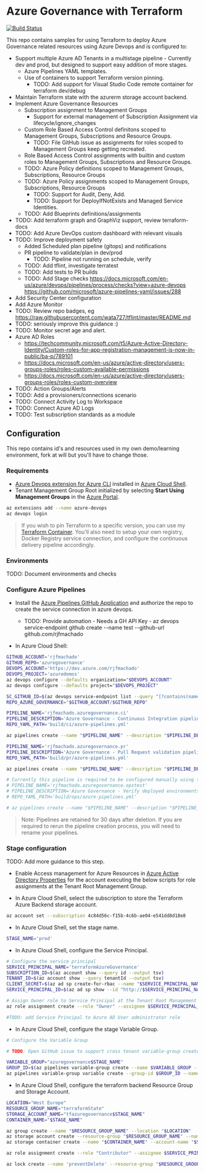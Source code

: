 # Azure Governance with Terraform

[![Build Status](https://dev.azure.com/rjfmachado/azuredemos/_apis/build/status/rjfmachado.azuregovernance.ci?branchName=master)](https://dev.azure.com/rjfmachado/azuredemos/_build/latest?definitionId=32&branchName=master)

This repo contains samples for using Terraform to deploy Azure Governance related resources using Azure Devops and is configured to:

- Support multiple Azure AD Tenants in a multistage pipeline - Currently dev and prod, but designed to support easy addition of more stages.
  - Azure Pipelines YAML templates.
  - Use of containers to support Terraform version pinning.
    - TODO: Add support for Visual Studio Code remote container for terraform dev/debug
- Maintain Terraform state with the azurerm storage account backend.
- Implement Azure Governance Resources
  - Subscription assignment to Management Groups
    - Support for external management of Subscription Assignment via lifecycle/ignore_changes
  - Custom Role Based Access Control definitons scoped to Management Groups, Subscriptions and Resource Groups.
    - TODO: File GitHub issue as assignments for roles scoped to Management Groups keep getting recreated.
  - Role Based Access Control assignments with builtin and custom roles to Management Groups, Subscriptions and Resource Groups.
  - TODO: Azure Policy definitions scoped to Management Groups, Subscriptions, Resource Groups
  - TODO: Azure Policy assignments scoped to Management Groups, Subscriptions, Resource Groups
    - TODO: Support for Audit, Deny, Add.
    - TODO: Support for DeployIfNotExists and Managed Service Identities.
  - TODO: Add Blueprints definitions/assignments
- TODO: Add terraform graph and GraphViz support, review terraform-docs
- TODO: Add Azure DevOps custom dashboard with relevant visuals
- TODO: Improve deployment safety
  - Added Scheduled plan pipeline (gitops) and notifications
  - PR pipeline to validate/plan in dev/prod
    - TODO: Pipeline not running on schedule, verify
  - TODO: Add tflint, investigate terratest
  - TODO: Add tests to PR builds
  - TODO: Add Stage checks <https://docs.microsoft.com/en-us/azure/devops/pipelines/process/checks?view=azure-devops>
    <https://github.com/microsoft/azure-pipelines-yaml/issues/288>
- Add Security Center configuration
- Add Azure Monitor
- TODO: Review repo badges, eg https://raw.githubusercontent.com/wata727/tflint/master/README.md
- TODO: seriously improve this guidance :)
- TODO: Monitor secret age and alert.
- Azure AD Roles
  - <https://techcommunity.microsoft.com/t5/Azure-Active-Directory-Identity/Custom-roles-for-app-registration-management-is-now-in-public/ba-p/789101>
  - <https://docs.microsoft.com/en-us/azure/active-directory/users-groups-roles/roles-custom-available-permissions>
  - <https://docs.microsoft.com/en-us/azure/active-directory/users-groups-roles/roles-custom-overview>
- TODO: Action Groups/Alerts
- TODO: Add a provisioners/connections scenario
- TODO: Connect Activity Log to Workspace
- TODO: Connect Azure AD Logs
- TODO: Test subscription standards as a module

## Configuration

This repo contains id's and resources used in my own demo/learning environment, fork at will but you'll have to change those.

### Requirements

- [Azure Devops extension for Azure CLI](https://github.com/Azure/azure-devops-cli-extension) installed in [Azure Cloud Shell](https://shell.azure.com/).
- Tenant Management Group Root initialized by selecting **Start Using Management Groups** in the [Azure Portal](https://portal.azure.com/#blade/Microsoft_Azure_ManagementGroups/HierarchyBlade).

```bash
az extensions add --name azure-devops
az devops login
```

> If you wish to pin Terraform to a specific version, you can use my [Terraform Container](https://github.com/rjfmachado/containers/tree/master/src/terraform). You'll also need to setup your own registry, Docker Registry service connection, and configure the continuous delivery pipeline accordingly.

### Environments

TODO: Document environments and checks

### Configure Azure Pipelines

- Install the [Azure Pipelines GitHub Application](https://github.com/apps/azure-pipelines) and authorize the repo to create the service connection in azure devops.
  - TODO: Provide automation - Needs a GH API Key - az devops service-endpoint github create --name test --github-url github.com/rjfmachado

- In Azure Cloud Shell:

```bash
GITHUB_ACCOUNT='rjfmachado'
GITHUB_REPO='azuregovernance'
DEVOPS_ACCOUNT='https://dev.azure.com/rjfmachado'
DEVOPS_PROJECT='azuredemos'
az devops configure --defaults organization="$DEVOPS_ACCOUNT"
az devops configure --defaults project="$DEVOPS_PROJECT"

SC_GITHUB_ID=$(az devops service-endpoint list --query "[?contains(name, '$GITHUB_ACCOUNT')].id" --output tsv)
REPO_AZURE_GOVERNANCE="$GITHUB_ACCOUNT/$GITHUB_REPO"

PIPELINE_NAME='rjfmachado.azuregovernance.ci'
PIPELINE_DESCRIPTION='Azure Governance - Continuous Integration pipeline.'
REPO_YAML_PATH='build/ci/azure-pipelines.yml'

az pipelines create --name "$PIPELINE_NAME" --description "$PIPELINE_DESCRIPTION" --repository "$REPO_AZURE_GOVERNANCE" --repository-type github --branch master --service-connection "$SC_GITHUB_ID" --yml-path "$REPO_YAML_PATH" --skip-first-run

PIPELINE_NAME='rjfmachado.azuregovernance.pr'
PIPELINE_DESCRIPTION='Azure Governance - Pull Request validation pipeline.'
REPO_YAML_PATH='build/pr/azure-pipelines.yml'

az pipelines create --name "$PIPELINE_NAME" --description "$PIPELINE_DESCRIPTION" --repository "$REPO_AZURE_GOVERNANCE" --repository-type github --branch master --service-connection "$SC_GITHUB_ID" --yml-path "$REPO_YAML_PATH" --skip-first-run

# Currently this pipeline is required to be configured manually using the azure devops app, as the oauth method does not carry the event notifications for schedules.
# PIPELINE_NAME='rjfmachado.azuregovernance.opstest'
# PIPELINE_DESCRIPTION='Azure Governance - Verify deployed environments against expected configuration - Every day at midnight.'
# REPO_YAML_PATH='build/ops/azure-pipelines.yml'

# az pipelines create --name "$PIPELINE_NAME" --description "$PIPELINE_DESCRIPTION" --repository "$REPO_AZURE_GOVERNANCE" --repository-type github --branch master --service-connection "$SC_GITHUB_ID" --yml-path "$REPO_YAML_PATH" --skip-first-run
```

> Note: Pipelines are retained for 30 days after deletion. If you are required to rerun the pipeline creation process, you will need to rename your pipelines.

### Stage configuration

TODO: Add more guidance to this step.

- Enable Access management for Azure Resources in [Azure Active Directory Properties](https://portal.azure.com/#blade/Microsoft_AAD_IAM/ActiveDirectoryMenuBlade/Properties) for the account executing the below scripts for role assignments at the Tenant Root Management Group.

- In Azure Cloud Shell, select the subscription to store the Terraform Azure Backend storage account.

```bash
az account set --subscription 4c84d56c-f15b-4c6b-ae04-e541dd8d18e8
```

- In Azure Cloud Shell, set the stage name.

```bash
STAGE_NAME='prod'
```

- In Azure Cloud Shell, configure the Service Principal.

```bash
# Configure the service principal
SERVICE_PRINCIPAL_NAME='terraformAzureGovernance'
SUBSCRIPTION_ID=$(az account show --query id --output tsv)
TENANT_ID=$(az account show --query tenantId --output tsv)
CLIENT_SECRET=$(az ad sp create-for-rbac --name "$SERVICE_PRINCIPAL_NAME" --skip-assignment --years 1 --query password --output tsv)
SERVICE_PRINCIPAL_ID=$(az ad sp show --id "http://$SERVICE_PRINCIPAL_NAME" --query appId --output tsv)

# Assign Owner role to Service Principal at the Tenant Root Management Group
az role assignment create --role "Owner" --assignee $SERVICE_PRINCIPAL_ID --scope "/providers/Microsoft.Management/managementGroups/$TENANT_ID"

#TODO: add Service Principal to Azure AD User administrator role
```

- In Azure Cloud Shell, configure the stage Variable Group.

```bash
# Configure the Variable Group

# TODO: Open GitHub issue to support cross tenant variable-group create with PAT auth. use az login to the tenant connected to Azure DevOps as a workaround.

VARIABLE_GROUP="azuregovernance$STAGE_NAME"
GROUP_ID=$(az pipelines variable-group create --name $VARIABLE_GROUP --authorize false --variables ARM_CLIENT_ID=$SERVICE_PRINCIPAL_ID ARM_SUBSCRIPTION_ID=$SUBSCRIPTION_ID ARM_TENANT_ID=$TENANT_ID --query id --output tsv)
az pipelines variable-group variable create --group-id $GROUP_ID --name ARM_CLIENT_SECRET --value $CLIENT_SECRET --secret true
```

- In Azure Cloud Shell, configure the terraform backend Resource Group and Storage Account.

```bash
LOCATION="West Europe"
RESOURCE_GROUP_NAME="terraformState"
STORAGE_ACCOUNT_NAME="tfazuregovernance$STAGE_NAME"
CONTAINER_NAME="$STAGE_NAME"

az group create --name "$RESOURCE_GROUP_NAME" --location "$LOCATION"
az storage account create --resource-group "$RESOURCE_GROUP_NAME" --name "$STORAGE_ACCOUNT_NAME" --sku Standard_LRS --encryption-services blob --https-only --kind StorageV2
az storage container create --name "$CONTAINER_NAME" --account-name "$STORAGE_ACCOUNT_NAME"

az role assignment create --role "Contributor" --assignee $SERVICE_PRINCIPAL_ID --resource-group "$RESOURCE_GROUP_NAME"

az lock create --name 'preventDelete' --resource-group "$RESOURCE_GROUP_NAME" --lock-type CanNotDelete

```
